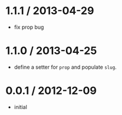 
1.1.1 / 2013-04-29 
==================

  * fix prop bug

1.1.0 / 2013-04-25 
==================

  * define a setter for `prop` and populate `slug`.

0.0.1 / 2012-12-09
==================

  * initial

